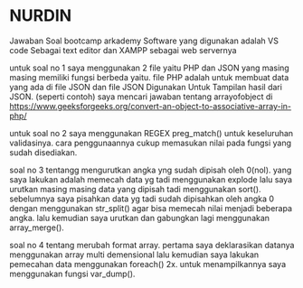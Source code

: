 # NURDIN
Jawaban Soal bootcamp arkademy
Software yang digunakan adalah VS code Sebagai text editor dan XAMPP sebagai web servernya


untuk soal no 1 saya menggunakan 2 file yaitu PHP dan JSON yang masing masing memiliki fungsi berbeda yaitu. file PHP adalah untuk membuat data yang ada di file JSON dan file JSON Digunakan Untuk Tampilan hasil dari JSON. (seperti contoh)
saya mencari jawaban tentang arrayofobject di https://www.geeksforgeeks.org/convert-an-object-to-associative-array-in-php/

untuk soal no 2 saya menggunakan REGEX preg_match() untuk keseluruhan validasinya. cara penggunaannya cukup memasukan nilai pada fungsi yang sudah disediakan. 

soal no 3 tentangg mengurutkan angka yng sudah dipisah oleh 0(nol). yang saya lakukan adalah memecah data yg tadi menggunakan explode lalu saya urutkan masing masing data yang dipisah tadi menggunakan sort(). sebelumnya saya pisahkan data yg tadi sudah dipisahkan oleh angka 0 dengan menggunakan str_split() agar bisa memecah nilai menjadi beberapa angka. lalu kemudian saya urutkan dan gabungkan lagi menggunakan array_merge(). 

soal no 4 tentang merubah format array. pertama saya deklarasikan datanya menggunakan array multi demensional lalu kemudian saya lakukan pemecahan data menggunakan foreach() 2x. untuk menampilkannya saya menggunakan fungsi var_dump().

